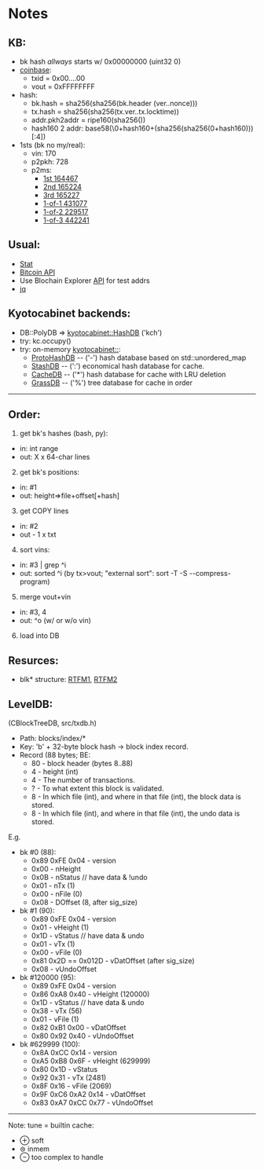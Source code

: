 # Notes

## KB:
- bk hash _allways_ starts w/ 0x00000000 (uint32 0)
- [coinbase](https://learnmeabitcoin.com/guide/coinbase-transaction):
  - txid = 0x00....00
  - vout = 0xFFFFFFFF
- hash:
  - bk.hash = sha256(sha256(bk.header (ver..nonce)))
  - tx.hash = sha256(sha256(tx.ver..tx.locktime))
  - addr.pkh2addr = ripe160(sha256())
  - hash160 2 addr: base58(\0+hash160+(sha256(sha256(0+hash160)))[:4])
- 1sts (bk no my/real):
  - vin: 170
  - p2pkh: 728
  - p2ms:
     - [1st 164467]()
     - [2nd 165224]()
     - [3rd 165227]()
     - [1-of-1 431077]()
     - [1-of-2 229517]()
     - [1-of-3 442241]()

## Usual:
- [Stat](bitinfocharts.com/ru/bitcoin/)
- [Bitcoin API](https://www.blockchain.com/api/blockchain_api)
- Use Blochain Explorer [API](https://www.blockchain.com/api) for test addrs
- [jq](https://stedolan.github.io/jq/)

## Kyotocabinet backends:
- DB::PolyDB => [kyotocabinet::HashDB](https://dbmx.net//kyotocabinet/api/classkyotocabinet_1_1HashDB.html) ('kch')
- try: kc.occupy()
- try: on-memory [kyotocabinet::](https://dbmx.net//kyotocabinet/api/index.html):
  - [ProtoHashDB](https://dbmx.net//kyotocabinet/api/namespacekyotocabinet.html#a68826fcd903705a08001af0180d713e6) -- ('-') hash database based on std::unordered_map
  - [StashDB](https://dbmx.net//kyotocabinet/api/classkyotocabinet_1_1StashDB.html) -- (':') economical hash database for cache.
  - [CacheDB](https://dbmx.net//kyotocabinet/api/classkyotocabinet_1_1CacheDB.html) -- ('*') hash database for cache with LRU deletion
  - [GrassDB](https://dbmx.net//kyotocabinet/api/namespacekyotocabinet.html#ab08bf5f25c36e8e6b06e7531b047acc7) -- ('%') tree database for cache in order

----

## Order:
1. get bk's hashes (bash, py):
  - in: int range
  - out: X x 64-char lines
2. get bk's positions:
  - in: #1
  - out: height=>file+offset[+hash]
3. get COPY lines
  - in: #2
  - out - 1 x txt
4. sort vins:
  - in: #3 | grep ^i
  - out: sorted ^i (by tx>vout; "external sort": sort -T -S --compress-program)
5. merge vout+vin
  - in: #3, 4
  - out: ^o (w/ or w/o vin)
6. load into DB

## Resurces:
- blk* structure: [RTFM1]("https://en.bitcoin.it/wiki/Bitcoin_Core_0.11_(ch_2):_Data_Storage"), [RTFM2](https://learnmeabitcoin.com/guide/blkdat)

## LevelDB:
(CBlockTreeDB, src/txdb.h)
- Path: blocks/index/*
- Key: 'b' + 32-byte block hash -> block index record.
- Record (88 bytes; BE:
  * 80 - block header (bytes 8..88)
  * 4 - height (int)
  * 4 - The number of transactions.
  * ? - To what extent this block is validated.
  * 8 - In which file (int), and where in that file (int), the block data is stored.
  * 8 - In which file (int), and where in that file (int), the undo data is stored.

E.g.

- bk #0 (88):
  - 0x89 0xFE 0x04 - version
  - 0x00 - nHeight
  - 0x0B - nStatus	// have data & !undo
  - 0x01 - nTx (1)
  - 0x00 - nFile (0)
  - 0x08 - DOffset (8, after sig_size)
- bk #1 (90):
  - 0x89 0xFE 0x04 - version
  - 0x01 - vHeight (1)
  - 0x1D - vStatus	// have data & undo
  - 0x01 - vTx (1)
  - 0x00 - vFile (0)
  - 0x81 0x2D == 0x012D - vDatOffset (after sig_size)
  - 0x08 - vUndoOffset
- bk #120000 (95):
  - 0x89 0xFE 0x04 - version
  - 0x86 0xA8 0x40 - vHeight (120000)
  - 0x1D - vStatus	// have data & undo
  - 0x38 - vTx (56)
  - 0x01 - vFile (1)
  - 0x82 0xB1 0x00 - vDatOffset
  - 0x80 0x92 0x40 - vUndoOffset
- bk #629999 (100):
  - 0x8A 0xCC 0x14 - version
  - 0xA5 0xB8 0x6F - vHeight (629999)
  - 0x80 0x1D - vStatus
  - 0x92 0x31 - vTx (2481)
  - 0x8F 0x16 - vFile (2069)
  - 0x9F 0xC6 0xA2 0x14 - vDatOffset
  - 0x83 0xA7 0xCC 0x77 - vUndoOffset

----
Note: tune = builtin cache:
- &oplus; soft
- &#8860; inmem
- &ominus; too complex to handle
